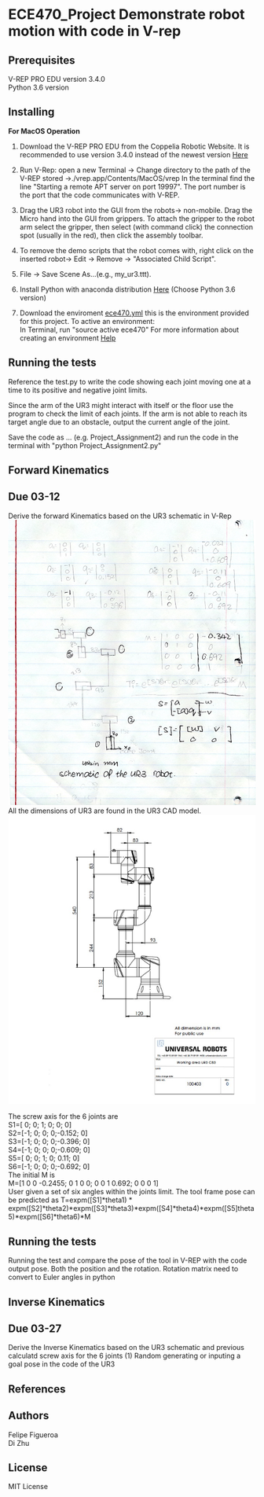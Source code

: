 # ECE470_Project Demonstrate robot motion with code in V-rep
## Prerequisites
V-REP PRO EDU version 3.4.0<br />
Python 3.6 version

## Installing
**For MacOS Operation** 

1. Download the V-REP PRO EDU from the Coppelia Robotic Website. It is recommended to use version 3.4.0 instead of the newest version
[Here](http://coppeliarobotics.com/files/V-REP_PRO_EDU_V3_4_0_Mac.zip)

2. Run V-Rep: open a new Terminal -> Change directory to the path of the V-REP stored ->./vrep.app/Contents/MacOS/vrep
In the terminal find the line "Starting a remote APT server on port 19997". The port number is
the port that the code communicates with V-REP.

3. Drag the UR3 robot into the GUI from the robots-> non-mobile. Drag the Micro hand into the GUI from 
grippers. To attach the gripper to the robot arm select the gripper, then select (with command click) the connection spot (usually in the red), then click the assembly toolbar.

4. To remove the demo scripts that the robot comes with, right click on the inserted robot-> Edit -> Remove 
-> "Associated Child Script".

5. File -> Save Scene As...(e.g., my_ur3.ttt). 

6. Install Python with anaconda distribution [Here](https://www.anaconda.com/download/#macos)
   (Choose Python 3.6 version)
   
7. Download the enviroment [ece470.yml](https://d1b10bmlvqabco.cloudfront.net/attach/jchxn1s6tkg20r/h6wx8zvddi8vt/je9d8omtib3t/ece470.yml)
   this is the environment provided for this project. To active an environment:<br />
   In Terminal, run "source active ece470" 
   For more information about creating an environment [Help](https://conda.io/docs/user-guide/tasks/manage-environments.html#creating-an-environment-from-an-environment-yml-file)
   
## Running the tests
Reference the test.py to write the code showing each joint moving one at a time to its positive and negative joint limits. 

Since the arm of the UR3 might interact with itself or the floor use the program to check the 
limit of each joints. If the arm is not able to reach its target angle due to an obstacle, output the current angle of the joint.

Save the code as ... (e.g. Project_Assignment2) and run the code in the terminal with "python Project_Assignment2.py"

   
## Forward Kinematics 
## Due 03-12
Derive the forward Kinematics based on the UR3 schematic in V-Rep
![Alt text](https://github.com/figueroafelipe/ECE470_Project/blob/master/schematic%20ur3.jpg?raw=true "Title")
All the dimensions of UR3 are found in the UR3 CAD model.
![Alt text](https://github.com/figueroafelipe/ECE470_Project/blob/master/UR3%20CAD.jpg?raw=true "Title")

The screw axis for the 6 joints are<br /> 
S1=[ 0; 0; 1; 0;     0; 0]<br />
S2=[-1; 0; 0; 0;-0.152; 0]<br />
S3=[-1; 0; 0; 0;-0.396; 0]<br />
S4=[-1; 0; 0; 0;-0.609; 0]<br />
S5=[ 0; 0; 1; 0;  0.11; 0]<br />
S6=[-1; 0; 0; 0;-0.692; 0]<br />
The initial M is<br />
M=[1 0 0   -0.2455; 0 1 0 0; 0 0 1 0.692; 0 0 0 1]<br />
User given a set of six angles within the joints limit. The tool frame pose can be predicted as 
T=expm([S1]*theta1) * expm([S2]*theta2)*expm([S3]*theta3)*expm([S4]*theta4)*expm([S5]theta5)*expm([S6]*theta6)*M

## Running the tests
Running the test and compare the pose of the tool in V-REP with the code output pose. Both the position and the rotation.
Rotation matrix need to convert to Euler angles in python

## Inverse Kinematics
## Due 03-27
Derive the Inverse Kinematics based on the UR3 schematic and previous calculatd screw axis for the 6 joints
(1) Random generating or inputing a goal pose in the code of the UR3

## References



## Authors
Felipe Figueroa<br />
Di Zhu

## License
MIT License
